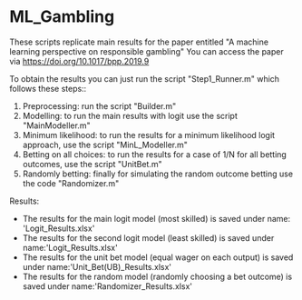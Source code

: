 # ML_Gambling

These scripts replicate main results for the paper entitled "A machine learning perspective on responsible gambling"
You can access the paper via https://doi.org/10.1017/bpp.2019.9

To obtain the results you can just run the script "Step1_Runner.m" which follows these steps::
1) Preprocessing: run the script "Builder.m"
2) Modelling: to run the main results with logit use the script "MainModeller.m"
3) Minimum likelihood: to run the results for a minimum likelihood logit approach, use the script "MinL_Modeller.m"
4) Betting on all choices: to run the results for a case of 1/N for all betting outcomes, use the script "UnitBet.m"
5) Randomly betting: finally for simulating the random outcome betting use the code "Randomizer.m"


Results:
- The results for the main logit model (most skilled) is saved under name: 'Logit_Results.xlsx'
- The results for the second logit model (least skilled) is saved under name:'Logit_Results.xlsx'
- The results for the unit bet model (equal wager on each output) is saved under name:'Unit_Bet(UB)_Results.xlsx'
- The results for the random model (randomly choosing a bet outcome) is saved under name:'Randomizer_Results.xlsx'
